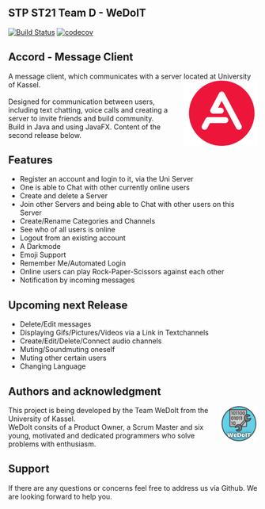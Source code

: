 ## STP ST21 Team D - WeDoIT

[![Build Status](https://www.travis-ci.com/sekassel/STPST21TeamD.svg?token=iv8L4W51ZozK2puhSbJk&branch=master)](https://www.travis-ci.com/sekassel/STPST21TeamD)
[![codecov](https://codecov.io/gh/sekassel/STPST21TeamD/branch/master/graph/badge.svg?token=Y6F8AP879T)](https://codecov.io/gh/sekassel/STPST21TeamD)

## Accord - Message Client
A message client, which communicates with a server located at University of Kassel.
<img src="src/main/resources/de/uniks/stp/wedoit/accord/client/view/images/LogoAccord.png" width="150" align="right">
<br/>
<br/>
Designed for communication between users, including text chatting, voice calls and creating a server to invite friends and build community.
<br/>
Build in Java and using JavaFX. Content of the second release below.

## Features
- Register an account and login to it, via the Uni Server
- One is able to Chat with other currently online users
- Create and delete a Server
- Join other Servers and being able to Chat with other users on this Server
- Create/Rename Categories and Channels
- See who of all users is online
- Logout from an existing account
- A Darkmode
- Emoji Support
- Remember Me/Automated Login
- Online users can play Rock-Paper-Scissors against each other
- Notification by incoming messages

## Upcoming next Release
- Delete/Edit messages
- Displaying Gifs/Pictures/Videos via a Link in Textchannels
- Create/Edit/Delete/Connect audio channels
- Muting/Soundmuting oneself
- Muting other certain users
- Changing Language

## Authors and acknowledgment
<img src="src/main/resources/de/uniks/stp/wedoit/accord/client/view/images/WeDoIT_Rounded.png" width="75" align="right">
This project is being developed by the Team WeDoIt from the University of Kassel.
<br/>
WeDoIt consits of a Product Owner, a Scrum Master and six young, motivated and dedicated programmers who solve problems with enthusiasm.

## Support
If there are any questions or concerns feel free to address us via Github. We are looking forward to help you.